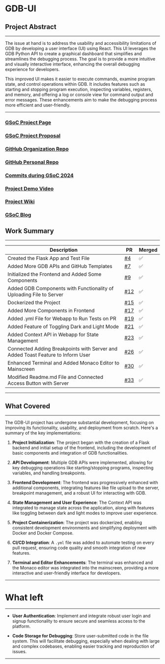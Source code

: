 # GDB-UI

## Project Abstract
---
The issue at hand is to address the usability and accessibility limitations of GDB by developing a user interface (UI) using React. This UI leverages the GDB Python API to create a graphical dashboard that simplifies and streamlines the debugging process. The goal is to provide a more intuitive and visually interactive interface, enhancing the overall debugging experience for developers.

This improved UI makes it easier to execute commands, examine program state, and control operations within GDB. It includes features such as starting and stopping program execution, inspecting variables, registers, and memory, and offering a log or console view for command output and error messages. These enhancements aim to make the debugging process more efficient and user-friendly.

---

### [GSoC Project Page](https://summerofcode.withgoogle.com/programs/2024/projects/WrwfJdvR)

### [GSoC Project Proposal](https://drive.google.com/file/d/16OimPeZDhqaTgr31DqeQesuijAhKWdHp/view)

### [GitHub Organization Repo](https://github.com/c2siorg/GDB-UI)

### [GitHub Personal Repo](https://github.com/shubh942/GDB-UI)

### [Commits during GSoC 2024](https://github.com/c2siorg/GDB-UI/commits/main/?author=Shubh942)

### [Project Demo Video]()

### [Project Wiki](https://github.com/c2siorg/GDB-UI/blob/main/README.md)

### [GSoC Blog](https://medium.com/@shubhmehta942)

## Work Summary

---

| **Description** | **PR** | **Merged** |  
|-----------------------------------|----|---------|
| Created the Flask App and Test File | [#4](https://github.com/c2siorg/GDB-UI/pull/4) | ✅ |
| Added More GDB APIs and GitHub Templates | [#7](https://github.com/c2siorg/GDB-UI/pull/7) | ✅ |
| Initialized the Frontend and Added Some Components | [#9](https://github.com/c2siorg/GDB-UI/pull/9) | ✅ |
| Added GDB Components with Functionality of Uploading File to Server | [#12](https://github.com/c2siorg/GDB-UI/pull/12) | ✅ |
| Dockerized the Project | [#15](https://github.com/c2siorg/GDB-UI/pull/15) | ✅ |
| Added More Components in Frontend | [#17](https://github.com/c2siorg/GDB-UI/pull/17) | ✅ |
| Added .yml File for Webapp to Run Tests on PR | [#19](https://github.com/c2siorg/GDB-UI/pull/19) | ✅ |
| Added Feature of Toggling Dark and Light Mode | [#21](https://github.com/c2siorg/GDB-UI/pull/21) | ✅ |
| Added Context API in Webapp for State Management | [#23](https://github.com/c2siorg/GDB-UI/pull/23) | ✅ |
| Connected Adding Breakpoints with Server and Added Toast Feature to Inform User | [#26](https://github.com/c2siorg/GDB-UI/pull/26) | ✅ |
| Enhanced Terminal and Added Monaco Editor to Mainscreen | [#30](https://github.com/c2siorg/GDB-UI/pull/30) | ✅ |
| Modified Readme.md File and Connected Access Button with Server | [#33](https://github.com/c2siorg/GDB-UI/pull/33) | ✅ |

---

## What Covered

---

The GDB-UI project has undergone substantial development, focusing on improving its functionality, usability, and deployment from scratch. Here's a summary of the key implementations:

1. **Project Initialization**: The project began with the creation of a Flask backend and initial setup of the frontend, including the development of basic components and integration of GDB functionalities.

2. **API Development**: Multiple GDB APIs were implemented, allowing for key debugging operations like starting/stopping programs, inspecting variables, and handling breakpoints.

3. **Frontend Development**: The frontend was progressively enhanced with additional components, integrating features like file upload to the server, breakpoint management, and a robust UI for interacting with GDB.

4. **State Management and User Experience**: The Context API was integrated to manage state across the application, along with features like toggling between dark and light modes to improve user experience.

5. **Project Containerization**: The project was dockerized, enabling consistent development environments and simplifying deployment with Docker and Docker Compose.

6. **CI/CD Integration**: A `.yml` file was added to automate testing on every pull request, ensuring code quality and smooth integration of new features.

7. **Terminal and Editor Enhancements**: The terminal was enhanced and the Monaco editor was integrated into the mainscreen, providing a more interactive and user-friendly interface for developers.

---

# What left

---

- **User Authentication**: Implement and integrate robust user login and signup functionality to ensure secure and seamless access to the platform.

- **Code Storage for Debugging**: Store user-submitted code in the file system. This will facilitate debugging, especially when dealing with large and complex codebases, enabling easier tracking and reproduction of issues.


---
